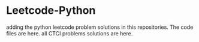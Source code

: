 # Leetcode-Python
adding the python leetcode problem solutions in this repositories. 
The code files are here.
all CTCI problems solutions are here.






































































































































































































































































































































































































































































































































































































































































































































































































































































































































































































































































































































































































































































































